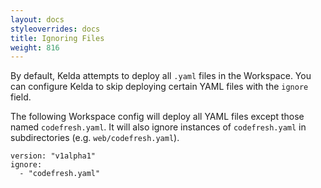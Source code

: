```yaml
---
layout: docs
styleoverrides: docs
title: Ignoring Files
weight: 816
---
```


By default, Kelda attempts to deploy all `.yaml` files in the Workspace. You can configure Kelda to skip deploying certain YAML files with the `ignore` field.

The following Workspace config will deploy all YAML files except those named `codefresh.yaml`. It will also ignore instances of `codefresh.yaml` in subdirectories (e.g. `web/codefresh.yaml`).

```
version: "v1alpha1"
ignore:
  - "codefresh.yaml"
```
